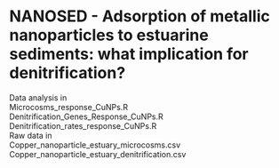# NANOSED - Adsorption of metallic nanoparticles to estuarine sediments: what implication for denitrification?
Data analysis in <br> Microcosms_response_CuNPs.R <br> Denitrification_Genes_Response_CuNPs.R <br> Denitrification_rates_response_CuNPs.R <br>
Raw data in <br> Copper_nanoparticle_estuary_microcosms.csv <br> Copper_nanoparticle_estuary_denitrification.csv 

